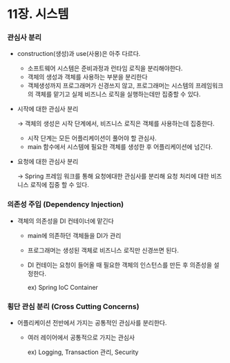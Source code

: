# 11장. 시스템

### 관심사 분리

- construction(생성)과 use(사용)은 아주 다르다.
    - 소프트웨어 시스템은 준비과정과 런타임 로직을 분리해야한다.
    - 객체의 생성과 객체를 사용하는 부분을 분리한다
    - 객체생성까지 프로그래머가 신경쓰지 않고, 프로그래머는 시스템의 프레임워크의 객체를 맡기고 실제 비즈니스 로직을 실행하는데만 집중할 수 있다.
- 시작에 대한 관심사 분리
    
    → 객체의 생성은 시작 단계에서, 비즈니스 로직은 객체를 사용하는데 집중한다.
    
    - 시작 단계는 모든 어플리케이션이 풀어야 할 관심사.
    - main 함수에서 시스템에 필요한 객체를 생성한 후 어플리케이션에 넘긴다.
- 요청에 대한 관심사 분리
    
    → Spring 프레임 워크를 통해 요청에대한 관심사를 분리해 요청 처리에 대한 비즈니스 로직에 집중 할 수 있다.
    

### 의존성 주입 (Dependency Injection)

- 객체의 의존성을 DI 컨테이너에 맡긴다
    - main에 의존하던 객체들을 DI가 관리
    - 프로그래머는 생성된 객체로 비즈니스 로직만 신경쓰면 된다.
    - DI 컨테이는 요청이 들어올 때 필요한 객체의 인스턴스를 만든 후 의존성을 설정한다.
        
        ex) Spring IoC Container
        

### 횡단 관심 분리 (Cross Cutting Concerns)

- 어플리케이션 전반에서 가지는 공통적인 관심사를 분리한다.
    - 여러 레이어에서 공통적으로 가지는 관심사
        
        ex) Logging, Transaction 관리, Security